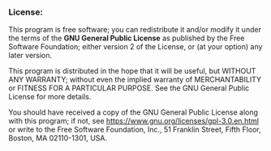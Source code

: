 ### License:

This program is free software; you can redistribute it
and/or modify it under the terms of the **GNU General Public License**
as published by the Free Software Foundation; either version 2 of
the License, or (at your option) any later version.

This program is distributed in the hope that it will be useful,
but WITHOUT ANY WARRANTY; without even the implied warranty of
MERCHANTABILITY or FITNESS FOR A PARTICULAR PURPOSE.  See the
GNU General Public License for more details.

You should have received a copy of the GNU General Public License
along with this program; if not, see https://www.gnu.org/licenses/gpl-3.0.en.html
or write to the Free Software Foundation, Inc., 51 Franklin Street, Fifth Floor,
Boston, MA 02110-1301, USA.
